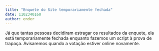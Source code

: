 ```yaml
---
title: "Enquete do Site temporariamente fechada"
date: 1102340160
author: ender
---
```


Já que tantas pessoas decidiram estragar os resultados da enquete, ela está temporariamente fechada enquanto fazemos um script à prova de trapaça. Avisaremos quando a votação estiver online novamente.
